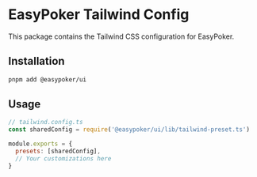 # EasyPoker Tailwind Config

This package contains the Tailwind CSS configuration for EasyPoker.

## Installation

```bash
pnpm add @easypoker/ui
```

## Usage

```js
// tailwind.config.ts
const sharedConfig = require('@easypoker/ui/lib/tailwind-preset.ts')

module.exports = {
  presets: [sharedConfig],
  // Your customizations here
}
```
